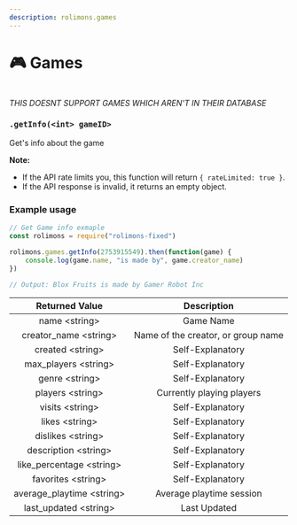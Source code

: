 ```yaml
---
description: rolimons.games
---
```


# 🎮 Games

\
_THIS DOESNT SUPPORT GAMES WHICH AREN'T IN THEIR DATABASE_

### `.getInfo(<int> gameID>`

Get's info about the game

**Note:**
- If the API rate limits you, this function will return `{ rateLimited: true }`.
- If the API response is invalid, it returns an empty object.

### Example usage

```javascript
// Get Game info exmaple
const rolimons = require("rolimons-fixed")

rolimons.games.getInfo(2753915549).then(function(game) {
    console.log(game.name, "is made by", game.creator_name)
})

// Output: Blox Fruits is made by Gamer Robot Inc
```

|        Returned Value       |             Description            |
| :-------------------------: | :--------------------------------: |
|        name \<string>       |              Game Name             |
|   creator\_name \<string>   | Name of the creator, or group name |
|      created \<string>      |          Self-Explanatory          |
|    max\_players \<string>   |          Self-Explanatory          |
|       genre \<string>       |          Self-Explanatory          |
|      players \<string>      |      Currently playing players     |
|       visits \<string>      |          Self-Explanatory          |
|       likes \<string>       |          Self-Explanatory          |
|      dislikes \<string>     |          Self-Explanatory          |
|    description \<string>    |          Self-Explanatory          |
|  like\_percentage \<string> |          Self-Explanatory          |
|     favorites \<string>     |          Self-Explanatory          |
| average\_playtime \<string> |       Average playtime session     |
|   last\_updated \<string>   |            Last Updated            |
